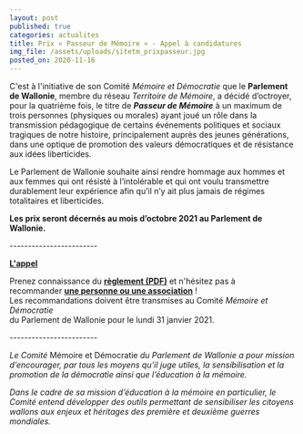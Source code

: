 ```yaml
---
layout: post
published: true
categories: actualites
title: Prix « Passeur de Mémoire » - Appel à candidatures
img_file: /assets/uploads/sitetm_prixpasseur.jpg
posted_on: 2020-11-16
---
```

<!--StartFragment-->

C'est à l'initiative de son Comité *Mémoire et Démocratie* que le **Parlement de Wallonie**, membre du réseau  *Territoire de Mémoire*, a décidé d’octroyer, pour la quatrième fois, le titre de ***Passeur de Mémoire*** à un maximum de trois personnes (physiques ou morales) ayant joué un rôle dans la transmission pédagogique de certains événements politiques et sociaux tragiques de notre histoire, principalement auprès des jeunes générations, dans une optique de promotion des valeurs démocratiques et de résistance aux idées liberticides.

Le Parlement de Wallonie souhaite ainsi rendre hommage aux hommes et aux femmes qui ont résisté à l’intolérable et qui ont voulu transmettre durablement leur expérience afin qu’il n’y ait plus jamais de régimes totalitaires et liberticides.

**Les prix seront décernés au mois d’octobre 2021 au Parlement de Wallonie.**

<!--EndFragment--><!--StartFragment-->

<!--StartFragment-->

\------------------------

**[L'appel](https://www.parlement-wallonie.be/titre-de-passeur-de-memoire-appel-a-candidatures-2)**

Prenez connaissance du **[règlement (PDF)](https://www.parlement-wallonie.be/wp-content/uploads/2020/11/Concours-Passeur-de-Me%CC%81moire-2021-projet-de-modification-du-re%CC%80glement-.pdf)** et n'hésitez pas à recommander **[une personne ou une association](https://www.parlement-wallonie.be/wp-content/uploads/2020/11/Formulaire-titre-Passeur-de-Me%CC%81moire-2021.doc)** !\
Les recommandations doivent être transmises au Comité *Mémoire et Démocratie*\
du Parlement de Wallonie pour le lundi 31 janvier 2021.

\------------------------

<!--StartFragment-->

*Le Comité* Mémoire et Démocratie *du Parlement de Wallonie a pour mission d’encourager, par tous les moyens qu’il juge utiles, la sensibilisation et la promotion de la démocratie ainsi que l’éducation à la mémoire.*

*Dans le cadre de sa mission d’éducation à la mémoire en particulier, le Comité entend développer des outils permettant de sensibiliser les citoyens wallons aux enjeux et héritages des première et deuxième guerres mondiales.*

<!--EndFragment-->

<!--EndFragment-->

![]()

<!--EndFragment-->